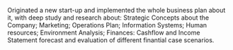 Originated a new start-up and implemented the whole business plan about it, with deep study and research about: Strategic Concepts about the Company; Marketing; Operations Plan; Information Systems; Human resources; Environment Analysis; Finances: Cashflow and Income Statement forecast and evaluation of different finantial case scenarios.
